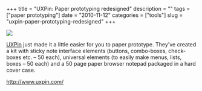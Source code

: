 +++
title = "UXPin: Paper prototyping redesigned"
description = ""
tags = ["paper prototyping"]
date = "2010-11-12"
categories = ["tools"]
slug = "uxpin-paper-prototyping-redesigned"
+++


<div class="tool-screenshot mb1"><a href="http://www.uxpin.com/"><img id='bluga-thumbnail-2761' class='bluga-thumbnail custom' src='http://media.konigi.com/bluga/
wt5230689b83d86_custom.jpg'/></a></div><p><a href="http://www.uxpin.com/">UXPin</a> just made it a little easier for you to paper prototype. They've created a kit with sticky note interface elements (buttons, combo-boxes, check-boxes etc. – 50 each), universal elements (to easily make menus, lists, boxes – 50 each) and a 50 page paper browser notepad packaged in a hard cover case.</p>

  
<p><a href="http://www.uxpin.com/">http://www.uxpin.com/</a></p>
      
